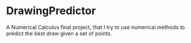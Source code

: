 # DrawingPredictor
A Numerical Calculus final project, that I try to use numerical methods to predict the best draw given a set of points.
